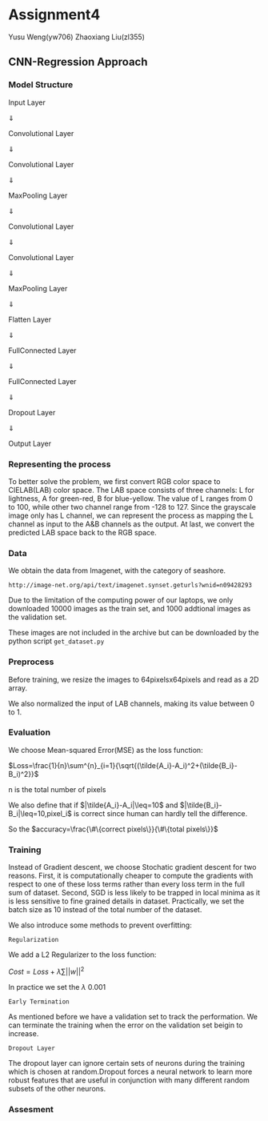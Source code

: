 # Assignment4
Yusu Weng(yw706) Zhaoxiang Liu(zl355)

## CNN-Regression Approach
### Model Structure
Input Layer

$\Downarrow$

Convolutional Layer

$\Downarrow$

Convolutional Layer

$\Downarrow$

MaxPooling Layer

$\Downarrow$

Convolutional Layer

$\Downarrow$

Convolutional Layer

$\Downarrow$

MaxPooling Layer

$\Downarrow$

Flatten Layer

$\Downarrow$

FullConnected Layer

$\Downarrow$

FullConnected Layer

$\Downarrow$

Dropout Layer

$\Downarrow$

Output Layer
### Representing the process
To better solve the problem, we first convert RGB color space to CIELAB(LAB) color space. The LAB space consists of three channels: L for lightness, A for green-red, B for blue-yellow. The value of L ranges from 0 to 100, while other two channel range from -128 to 127. Since the grayscale image only has L channel, we can represent the process as mapping the L channel as input to the A&B channels as the output. At last, we convert the predicted LAB space back to the RGB space.

### Data

We obtain the data from Imagenet, with the category of seashore.
```
http://image-net.org/api/text/imagenet.synset.geturls?wnid=n09428293
```
Due to the limitation of the computing power of our laptops, we only downloaded 10000 images as the train set, and 1000 addtional images as the validation set.

These images are not included in the archive but can be downloaded by the python script `get_dataset.py`

### Preprocess
Before training, we resize the images to 64pixelsx64pixels and read as a 2D array.

We also normalized the input of LAB channels, making its value between 0 to 1.
### Evaluation

We choose Mean-squared Error(MSE) as the loss function:

$Loss=\frac{1}{n}\sum^{n}_{i=1}{\sqrt{(\tilde{A_i}-A_i)^2+(\tilde{B_i}-B_i)^2}}$

n is the total number of pixels

We also define that if $|\tilde{A_i}-A_i|\leq=10$ and $|\tilde{B_i}-B_i|\leq=10,pixel_i$ is correct since human can hardly tell the difference.

So the $accuracy=\frac{\#\{correct pixels\}}{\#\{total pixels\}}$

### Training

Instead of Gradient descent, we choose Stochatic gradient descent for two reasons. First, it is computationally cheaper to compute the gradients with respect to one of these loss terms
rather than every loss term in the full sum of dataset. Second, SGD is less likely to be trapped in local minima as it is less sensitive to fine grained details in dataset. Practically, we set the batch size as 10 instead of the total number of the dataset.


We also introduce some methods to prevent overfitting:

`Regularization`

We add a L2 Regularizer to the loss function:

$Cost=Loss+\lambda\sum{||w||^2}$

In practice we set the $\lambda$ 0.001

`Early Termination`

As mentioned before we have a validation set to track the performation. We can terminate the training when the error on the validation set beigin to increase.

`Dropout Layer`

The dropout layer can ignore certain sets of neurons during the training which is chosen at random.Dropout forces a neural network to learn more robust features that are useful in conjunction with many different random subsets of the other neurons.

### Assesment



